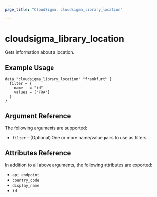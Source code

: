 ```yaml
---
page_title: "CloudSigma: cloudsigma_library_location"

---
```


# cloudsigma_library_location

Gets information about a location.


## Example Usage

```hcl
data "cloudsigma_library_location" "frankfurt" {
  filter = {
    name   = "id"
    values = ["FRA"]
  }
}
```


## Argument Reference

The following arguments are supported:

* `filter` - (Optional) One or more name/value pairs to use as filters.


## Attributes Reference

In addition to all above arguments, the following attributes are exported:

* `api_endpoint`
* `country_code`
* `display_name`
* `id`
